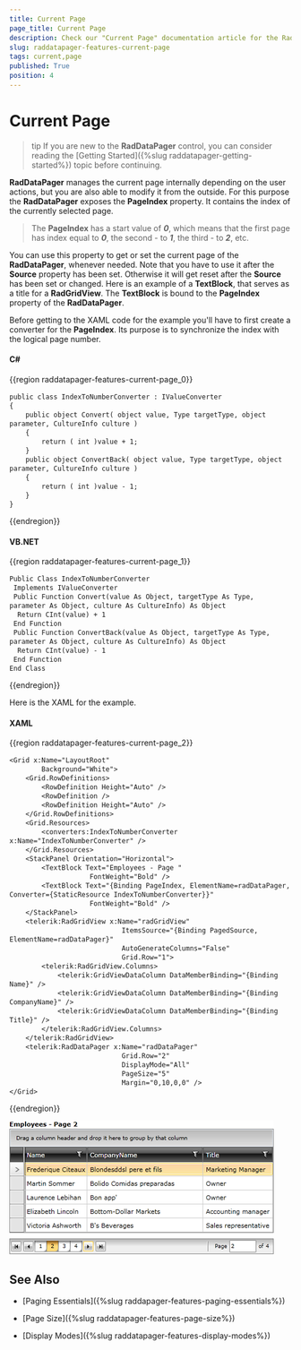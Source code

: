 ```yaml
---
title: Current Page
page_title: Current Page
description: Check our "Current Page" documentation article for the RadDataPager WPF control.
slug: raddatapager-features-current-page
tags: current,page
published: True
position: 4
---
```


# Current Page


>tip If you are new to the __RadDataPager__ control, you can consider reading the [Getting Started]({%slug raddatapager-getting-started%}) topic before continuing.

 __RadDataPager__ manages the current page internally depending on the user actions, but you are also able to modify it from the outside. For this purpose the __RadDataPager__ exposes the __PageIndex__ property. It contains the index of the currently selected page.

>The __PageIndex__ has a start value of ___0___, which means that the first page has index equal to ___0___, the second - to ___1___, the third - to ___2___, etc.

You can use this property to get or set the current page of the __RadDataPager__, whenever needed. Note that you have to use it after the __Source__ property has been set. Otherwise it will get reset after the __Source__ has been set or changed. Here is an example of a __TextBlock__, that serves as a title for a __RadGridView__. The __TextBlock__ is bound to the __PageIndex__ property of the __RadDataPager__.

Before getting to the XAML code for the example you'll have to first create a converter for the __PageIndex__. Its purpose is to synchronize the index with the logical page number.

#### __C#__
{{region raddatapager-features-current-page_0}}

	public class IndexToNumberConverter : IValueConverter
	{
	    public object Convert( object value, Type targetType, object parameter, CultureInfo culture )
	    {
	        return ( int )value + 1;
	    }
	    public object ConvertBack( object value, Type targetType, object parameter, CultureInfo culture )
	    {
	        return ( int )value - 1;
	    }
	}
{{endregion}}



#### __VB.NET__
{{region raddatapager-features-current-page_1}}

	Public Class IndexToNumberConverter
	 Implements IValueConverter
	 Public Function Convert(value As Object, targetType As Type, parameter As Object, culture As CultureInfo) As Object
	  Return CInt(value) + 1
	 End Function
	 Public Function ConvertBack(value As Object, targetType As Type, parameter As Object, culture As CultureInfo) As Object
	  Return CInt(value) - 1
	 End Function
	End Class
{{endregion}}



Here is the XAML for the example.

#### __XAML__
{{region raddatapager-features-current-page_2}}

	<Grid x:Name="LayoutRoot"
	        Background="White">
	    <Grid.RowDefinitions>
	        <RowDefinition Height="Auto" />
	        <RowDefinition />
	        <RowDefinition Height="Auto" />
	    </Grid.RowDefinitions>
	    <Grid.Resources>
	        <converters:IndexToNumberConverter x:Name="IndexToNumberConverter" />
	    </Grid.Resources>
	    <StackPanel Orientation="Horizontal">
	        <TextBlock Text="Employees - Page "
	                    FontWeight="Bold" />
	        <TextBlock Text="{Binding PageIndex, ElementName=radDataPager, Converter={StaticResource IndexToNumberConverter}}"
	                    FontWeight="Bold" />
	    </StackPanel>
	    <telerik:RadGridView x:Name="radGridView"
	                            ItemsSource="{Binding PagedSource, ElementName=radDataPager}"
	                            AutoGenerateColumns="False"
	                            Grid.Row="1">
	        <telerik:RadGridView.Columns>
	            <telerik:GridViewDataColumn DataMemberBinding="{Binding Name}" />
	            <telerik:GridViewDataColumn DataMemberBinding="{Binding CompanyName}" />
	            <telerik:GridViewDataColumn DataMemberBinding="{Binding Title}" />
	        </telerik:RadGridView.Columns>
	    </telerik:RadGridView>
	    <telerik:RadDataPager x:Name="radDataPager"
	                            Grid.Row="2"
	                            DisplayMode="All"
	                            PageSize="5"
	                            Margin="0,10,0,0" />
	</Grid>
{{endregion}}

![](images/RadDataPager_Features_CurrentPage_01.png)

## See Also

 * [Paging Essentials]({%slug raddapager-features-paging-essentials%})

 * [Page Size]({%slug raddatapager-features-page-size%})

 * [Display Modes]({%slug raddatapager-features-display-modes%})
